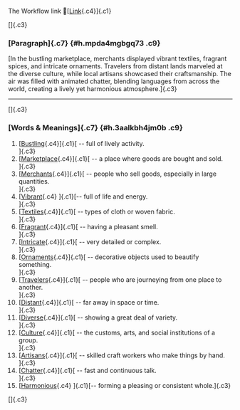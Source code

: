 The Workflow link
👏[[Link](https://www.google.com/url?q=http://www.google.com&sa=D&source=editors&ust=1759771544913997&usg=AOvVaw1vm1QiZUU0Rd7dw-ig0r6D){.c4}]{.c1}

[]{.c3}

### [Paragraph]{.c7} {#h.mpda4mgbgq73 .c9}

[In the bustling marketplace, merchants displayed vibrant textiles,
fragrant spices, and intricate ornaments. Travelers from distant lands
marveled at the diverse culture, while local artisans showcased their
craftsmanship. The air was filled with animated chatter, blending
languages from across the world, creating a lively yet harmonious
atmosphere.]{.c3}

------------------------------------------------------------------------

[]{.c3}

### [Words & Meanings]{.c7} {#h.3aalkbh4jm0b .c9}

1.  [[Bustling](https://www.google.com/url?q=http://www.google.com&sa=D&source=editors&ust=1759771544915632&usg=AOvVaw0kyDRKh2ijnO9T6sPtZojg){.c4}]{.c1}[ --
    full of lively activity.\
    ]{.c3}
2.  [[Marketplace](https://www.google.com/url?q=http://www.google.com&sa=D&source=editors&ust=1759771544915958&usg=AOvVaw3INtzk2kSALg7FCct6uWKL){.c4}]{.c1}[ --
    a place where goods are bought and sold.\
    ]{.c3}
3.  [[Merchants](https://www.google.com/url?q=http://www.google.com&sa=D&source=editors&ust=1759771544916280&usg=AOvVaw3m11GgoCPN80Xggf-VmfcT){.c4}]{.c1}[ --
    people who sell goods, especially in large quantities.\
    ]{.c3}
4.  [[Vibrant](https://www.google.com/url?q=http://www.google.com&sa=D&source=editors&ust=1759771544916607&usg=AOvVaw1RekKad7i0LTxuIB5oRAOb){.c4}
    ]{.c1}[-- full of life and energy.\
    ]{.c3}
5.  [[Textiles](https://www.google.com/url?q=http://www.google.com&sa=D&source=editors&ust=1759771544916818&usg=AOvVaw1L7F4RgAv4-8cDDZMPwr5v){.c4}]{.c1}[ --
    types of cloth or woven fabric.\
    ]{.c3}
6.  [[Fragrant](https://www.google.com/url?q=http://www.google.com&sa=D&source=editors&ust=1759771544917064&usg=AOvVaw3uPQqJ3YRVkN5bonnIEv9S){.c4}]{.c1}[ --
    having a pleasant smell.\
    ]{.c3}
7.  [[Intricate](https://www.google.com/url?q=http://www.google.com&sa=D&source=editors&ust=1759771544917314&usg=AOvVaw3F60kHmK4AGCMLQ8p_A8xH){.c4}]{.c1}[ --
    very detailed or complex.\
    ]{.c3}
8.  [[Ornaments](https://www.google.com/url?q=http://www.google.com&sa=D&source=editors&ust=1759771544917554&usg=AOvVaw1ZnBuzDUkw9BUVI8xkRXgx){.c4}]{.c1}[ --
    decorative objects used to beautify something.\
    ]{.c3}
9.  [[Travelers](https://www.google.com/url?q=http://www.google.com&sa=D&source=editors&ust=1759771544917856&usg=AOvVaw1SoEz4FrFma7_bBI9lw8yy){.c4}]{.c1}[ --
    people who are journeying from one place to another.\
    ]{.c3}
10. [[Distant](https://www.google.com/url?q=http://www.google.com&sa=D&source=editors&ust=1759771544918187&usg=AOvVaw1iCx2lZllkhbok-UCJXoVk){.c4}]{.c1}[ --
    far away in space or time.\
    ]{.c3}
11. [[Diverse](https://www.google.com/url?q=http://www.google.com&sa=D&source=editors&ust=1759771544918421&usg=AOvVaw10OJhcYrfr7EriQbTb8TWt){.c4}]{.c1}[ --
    showing a great deal of variety.\
    ]{.c3}
12. [[Culture](https://www.google.com/url?q=http://www.google.com&sa=D&source=editors&ust=1759771544918706&usg=AOvVaw2qaYndBI4A2d6tYI1cWtq_){.c4}]{.c1}[ --
    the customs, arts, and social institutions of a group.\
    ]{.c3}
13. [[Artisans](https://www.google.com/url?q=http://www.google.com&sa=D&source=editors&ust=1759771544919040&usg=AOvVaw3tyR9DUzcC8G32qmQuHUX1){.c4}]{.c1}[ --
    skilled craft workers who make things by hand.\
    ]{.c3}
14. [[Chatter](https://www.google.com/url?q=http://www.google.com&sa=D&source=editors&ust=1759771544919330&usg=AOvVaw2Z0j5iKz-a6c5cFfR9ya98){.c4}]{.c1}[ --
    fast and continuous talk.\
    ]{.c3}
15. [[Harmonious](https://www.google.com/url?q=http://www.google.com&sa=D&source=editors&ust=1759771544919593&usg=AOvVaw3Y0K1u577KCuXqFnW0blce){.c4}
    ]{.c1}[-- forming a pleasing or consistent whole.]{.c3}

[]{.c3}
